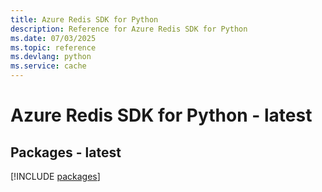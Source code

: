 ```yaml
---
title: Azure Redis SDK for Python
description: Reference for Azure Redis SDK for Python
ms.date: 07/03/2025
ms.topic: reference
ms.devlang: python
ms.service: cache
---
```

# Azure Redis SDK for Python - latest
## Packages - latest
[!INCLUDE [packages](redis-index.md)]